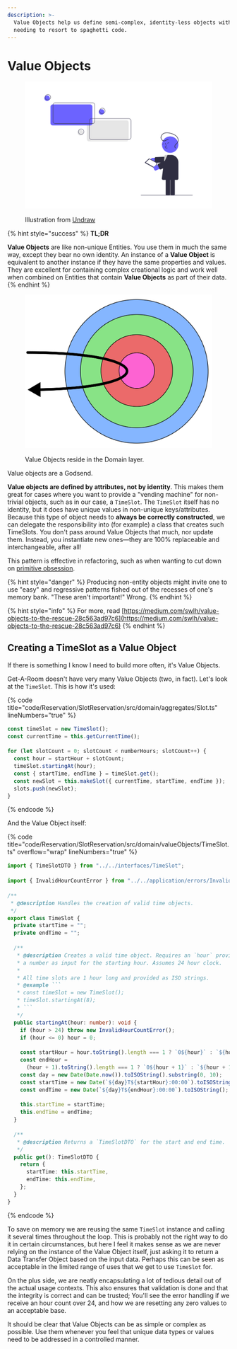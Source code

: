 ```yaml
---
description: >-
  Value Objects help us define semi-complex, identity-less objects without us
  needing to resort to spaghetti code.
---
```


# Value Objects

<figure><img src="../.gitbook/assets/undraw_Problem_solving_re_4gq3.png" alt=""><figcaption><p>Illustration from <a href="https://undraw.co/">Undraw</a></p></figcaption></figure>

{% hint style="success" %}
**TL;DR**

**Value Objects** are like non-unique Entities. You use them in much the same way, except they bear no own identity. An instance of a **Value Object** is equivalent to another instance if they have the same properties and values. They are excellent for containing complex creational logic and work well when combined on Entities that contain **Value Objects** as part of their data.
{% endhint %}

<figure><img src="../.gitbook/assets/CA + DDD selected 4.png" alt=""><figcaption><p>Value Objects reside in the Domain layer.</p></figcaption></figure>

Value objects are a Godsend.

**Value objects are defined by attributes, not by identity**. This makes them great for cases where you want to provide a "vending machine" for non-trivial objects, such as in our case, a `TimeSlot`. The `TimeSlot` itself has no identity, but it does have unique values in non-unique keys/attributes. Because this type of object needs to **always be correctly constructed**, we can delegate the responsibility into (for example) a class that creates such TimeSlots. You don't pass around Value Objects that much, nor update them. Instead, you instantiate new ones—they are 100% replaceable and interchangeable, after all!

This pattern is effective in refactoring, such as when wanting to cut down on [primitive obsession](https://refactoring.guru/smells/primitive-obsession).

{% hint style="danger" %}
Producing non-entity objects might invite one to use "easy" and regressive patterns fished out of the recesses of one's memory bank. "These aren't important!" Wrong.
{% endhint %}

{% hint style="info" %}
For more, read [https://medium.com/swlh/value-objects-to-the-rescue-28c563ad97c6](https://medium.com/swlh/value-objects-to-the-rescue-28c563ad97c6)
{% endhint %}

## Creating a TimeSlot as a Value Object

If there is something I know I need to build more often, it's Value Objects.

Get-A-Room doesn't have very many Value Objects (two, in fact). Let's look at the `TimeSlot`. This is how it's used:

{% code title="code/Reservation/SlotReservation/src/domain/aggregates/Slot.ts" lineNumbers="true" %}

```typescript
const timeSlot = new TimeSlot();
const currentTime = this.getCurrentTime();

for (let slotCount = 0; slotCount < numberHours; slotCount++) {
  const hour = startHour + slotCount;
  timeSlot.startingAt(hour);
  const { startTime, endTime } = timeSlot.get();
  const newSlot = this.makeSlot({ currentTime, startTime, endTime });
  slots.push(newSlot);
}
```

{% endcode %}

And the Value Object itself:

{% code title="code/Reservation/SlotReservation/src/domain/valueObjects/TimeSlot.ts" overflow="wrap" lineNumbers="true" %}

````typescript
import { TimeSlotDTO } from "../../interfaces/TimeSlot";

import { InvalidHourCountError } from "../../application/errors/InvalidHourCountError";

/**
 * @description Handles the creation of valid time objects.
 */
export class TimeSlot {
  private startTime = "";
  private endTime = "";

  /**
   * @description Creates a valid time object. Requires an `hour` provided as
   * a number as input for the starting hour. Assumes 24 hour clock.
   *
   * All time slots are 1 hour long and provided as ISO strings.
   * @example ```
   * const timeSlot = new TimeSlot();
   * timeSlot.startingAt(8);
   * ```
   */
  public startingAt(hour: number): void {
    if (hour > 24) throw new InvalidHourCountError();
    if (hour <= 0) hour = 0;

    const startHour = hour.toString().length === 1 ? `0${hour}` : `${hour}`;
    const endHour =
      (hour + 1).toString().length === 1 ? `0${hour + 1}` : `${hour + 1}`;
    const day = new Date(Date.now()).toISOString().substring(0, 10);
    const startTime = new Date(`${day}T${startHour}:00:00`).toISOString();
    const endTime = new Date(`${day}T${endHour}:00:00`).toISOString();

    this.startTime = startTime;
    this.endTime = endTime;
  }

  /**
   * @description Returns a `TimeSlotDTO` for the start and end time.
   */
  public get(): TimeSlotDTO {
    return {
      startTime: this.startTime,
      endTime: this.endTime,
    };
  }
}
````

{% endcode %}

To save on memory we are reusing the same `TimeSlot` instance and calling it several times throughout the loop. This is probably not the right way to do it in certain circumstances, but here I feel it makes sense as we are never relying on the instance of the Value Object itself, just asking it to return a Data Transfer Object based on the input data. Perhaps this can be seen as acceptable in the limited range of uses that we get to use `TimeSlot` for.

On the plus side, we are neatly encapsulating a lot of tedious detail out of the actual usage contexts. This also ensures that validation is done and that the integrity is correct and can be trusted; You'll see the error handling if we receive an hour count over 24, and how we are resetting any zero values to an acceptable base.

It should be clear that Value Objects can be as simple or complex as possible. Use them whenever you feel that unique data types or values need to be addressed in a controlled manner.
